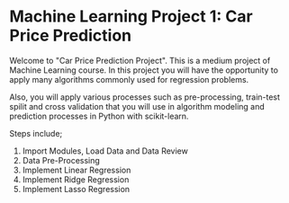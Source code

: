 # Machine Learning Project 1: Car Price Prediction
Welcome to "Car Price Prediction Project". This is a medium project of Machine Learning course. In this project you will have the opportunity to apply many algorithms commonly used for regression problems.

Also, you will apply various processes such as pre-processing, train-test spilit and cross validation that you will use in algorithm modeling and prediction processes in Python with scikit-learn. 

Steps include;
1. Import Modules, Load Data and Data Review
2. Data Pre-Processing
3. Implement Linear Regression
4. Implement Ridge Regression
5. Implement Lasso Regression
